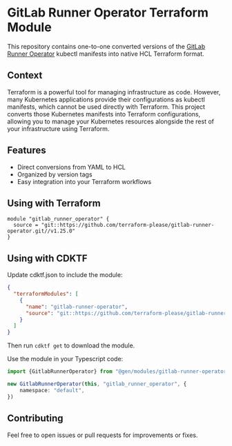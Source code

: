# GitLab Runner Operator Terraform Module

This repository contains one-to-one converted versions of
the [GitLab Runner Operator](https://gitlab.com/gitlab-org/gl-openshift/gitlab-runner-operator) kubectl manifests into
native HCL Terraform format.

## Context

Terraform is a powerful tool for managing infrastructure as code. However, many Kubernetes applications provide their
configurations as kubectl manifests, which cannot be used directly with Terraform. This project converts those
Kubernetes manifests into Terraform configurations, allowing you to manage your Kubernetes resources alongside the rest
of your infrastructure using Terraform.

## Features

* Direct conversions from YAML to HCL
* Organized by version tags
* Easy integration into your Terraform workflows

## Using with Terraform

```hcl
module "gitlab_runner_operator" {
  source = "git::https://github.com/terraform-please/gitlab-runner-operator.git//v1.25.0"
}
```

## Using with CDKTF

Update cdktf.json to include the module:

```json
{
  "terraformModules": [
    {
      "name": "gitlab-runner-operator",
      "source": "git::https://github.com/terraform-please/gitlab-runner-operator.git//v1.25.0"
    }
  ]
}
```

Then run `cdktf get` to download the module.

Use the module in your Typescript code:

```typescript
import {GitlabRunnerOperator} from "@gen/modules/gitlab-runner-operator";

new GitlabRunnerOperator(this, "gitlab_runner_operator", {
    namespace: "default",
})
```

## Contributing

Feel free to open issues or pull requests for improvements or fixes.
